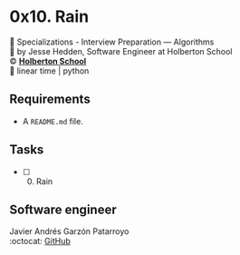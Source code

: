 # 0x10. Rain
:open_file_folder: Specializations - Interview Preparation ― Algorithms  
:bust_in_silhouette: by Jesse Hedden, Software Engineer at Holberton School  
:copyright: **[Holberton School](https://www.holbertonschool.com/)**  
:bookmark: linear time | python

## Requirements
* A ```README.md``` file.

## Tasks
* [ ] 0. Rain

## Software engineer
Javier Andrés Garzón Patarroyo  
:octocat: [GitHub](https://github.com/javierandresgp/)
